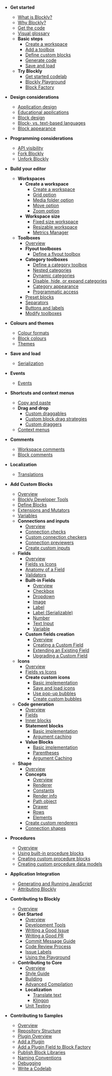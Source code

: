- **Get started**
  - [What is Blockly?](./docs/guides/get-started/what-is-blockly.md)
  - [Why Blockly?](./docs/guides/get-started/why-blockly.md)
  - [Get the code](./docs/guides/get-started/get-the-code.md)
  - [Visual glossary](./docs/guides/get-started/workspace-anatomy.md)
  - **Basic steps**
    - [Create a workspace](./docs/guides/get-started/workspace-creation.md)
    - [Add a toolbox](./docs/guides/get-started/toolbox.md)
    - [Define custom blocks](./docs/guides/get-started/blocks.md)
    - [Generate code](./docs/guides/get-started/code-generation.md)
    - [Save and load](./docs/guides/get-started/save-and-load.md)
  - **Try Blockly**
    - [Get started codelab](https://blocklycodelabs.dev/codelabs/getting-started/index.html?index=..%2F..index#0)
    - [Blockly Playground](https://blockly-demo.appspot.com/static/tests/playground.html)
    - [Block Factory](https://google.github.io/blockly-samples/examples/developer-tools/index.html)

- **Design considerations**
  - [Application design](./docs/guides/design/applications.md)
  - [Educational applications](./docs/guides/design/education.md)
  - [Block design](./docs/guides/design/blocks.md)
  - [Block- vs. text-based languages](./docs/guides/design/languages.md)
  - [Block appearance](./docs/guides/design/appearance.md)

- **Programming considerations**
  - [API visibility](./docs/guides/programming/using_blockly_apis.md)
  - [Fork Blockly](./docs/guides/programming/forking_blockly.md)
  - [Unfork Blockly](./docs/guides/programming/unforking_blockly.md)

- **Build your editor**
  - **Workspaces**
    - **Create a workspace**
      - [Create a workspace](./docs/guides/configure/configuration_struct.md)
      - [Grid option](./docs/guides/configure/grid.md)
      - [Media folder option](./docs/guides/configure/media.md)
      - [Move option](./docs/guides/configure/move.md)
      - [Zoom option](./docs/guides/configure/zoom.md)
    - **Workspace size**
      - [Fixed size workspace](./docs/guides/configure/fixed-size.md)
      - [Resizable workspace](./docs/guides/configure/resizable.md)
      - [Metrics Manager](./docs/guides/configure/metrics_manager.md)
  - **Toolboxes**
    - [Overview](./docs/guides/configure/toolboxes/toolbox.md)
    - **Flyout toolboxes**
      - [Define a flyout toolbox](./docs/guides/configure/toolboxes/flyout.md)
    - **Category toolboxes**
      - [Define a category toolbox](./docs/guides/configure/toolboxes/category.md)
      - [Nested categories](./docs/guides/configure/toolboxes/nested.md)
      - [Dynamic categories](./docs/guides/configure/toolboxes/dynamic.md)
      - [Disable, hide, or expand categories](./docs/guides/configure/toolboxes/disable-categories.md)
      - [Category appearance](./docs/guides/configure/toolboxes/appearance.md)
      - [Programmatic access](./docs/guides/configure/toolboxes/programmatic.md)
    - [Preset blocks](./docs/guides/configure/toolboxes/preset.md)
    - [Separators](./docs/guides/configure/toolboxes/separators.md)
    - [Buttons and labels](./docs/guides/configure/toolboxes/buttons.md)
    - [Modify toolboxes](./docs/guides/configure/toolboxes/modify.md)

- **Colours and themes**
  - [Colour formats](./docs/guides/configure/appearance/colour-formats.md)
  - [Block colours](./docs/guides/configure/appearance/block-colour.md)
  - [Themes](./docs/guides/configure/appearance/themes.md)

- **Save and load**
  - [Serialization](./docs/guides/configure/serialization.md)

- **Events**
  - [Events](./docs/guides/configure/events.md)

- **Shortcuts and context menus**
  - [Copy and paste](./docs/guides/configure/copy-paste.md)
  - **Drag and drop**
    - [Custom draggables](./docs/guides/configure/dragging/draggable.md)
    - [Custom block drag strategies](./docs/guides/configure/dragging/block-drag-strategies.md)
    - [Custom draggers](./docs/guides/configure/dragging/dragger.md)
  - [Context menus](./docs/guides/configure/context-menus.md)

- **Comments**
  - [Workspace comments](./docs/guides/configure/workspace_comment.md)
  - [Block comments](./docs/guides/configure/block_comment.md)

- **Localization**
  - [Translations](./docs/guides/configure/translations.md)

- **Add Custom Blocks**
  - [Overview](./docs/guides/create-custom-blocks/overview.md)
  - [Blockly Developer Tools](./docs/guides/create-custom-blocks/blockly-developer-tools.md)
  - [Define Blocks](./docs/guides/create-custom-blocks/define-blocks.md)
  - [Extensions and Mutators](./docs/guides/create-custom-blocks/extensions.md)
  - [Variables](./docs/guides/create-custom-blocks/variables.md)
  - **Connections and inputs**
    - [Overview](./docs/guides/create-custom-blocks/inputs/overview.md)
    - [Connection checks](./docs/guides/create-custom-blocks/inputs/connection-checks.md)
    - [Custom connection checkers](./docs/guides/create-custom-blocks/inputs/connection_checker.md)
    - [Connection previewers](./docs/guides/create-custom-blocks/inputs/connection-previews.md)
    - [Create custom inputs](./docs/guides/create-custom-blocks/inputs/creating-custom-inputs.md)
  - **Fields**
    - [Overview](./docs/guides/create-custom-blocks/fields/overview.md)
    - [Fields vs Icons](./docs/guides/create-custom-blocks/fields/fields-vs-icons.md)
    - [Anatomy of a Field](./docs/guides/create-custom-blocks/fields/anatomy-of-a-field.md)
    - [Validators](./docs/guides/create-custom-blocks/fields/validators.md)
    - **Built-in Fields**
      - [Overview](./docs/guides/create-custom-blocks/fields/built-in-fields/overview.md)
      - [Checkbox](./docs/guides/create-custom-blocks/fields/built-in-fields/checkbox.md)
      - [Dropdown](./docs/guides/create-custom-blocks/fields/built-in-fields/dropdown.md)
      - [Image](./docs/guides/create-custom-blocks/fields/built-in-fields/image.md)
      - [Label](./docs/guides/create-custom-blocks/fields/built-in-fields/label.md)
      - [Label (Serializable)](./docs/guides/create-custom-blocks/fields/built-in-fields/label-serializable.md)
      - [Number](./docs/guides/create-custom-blocks/fields/built-in-fields/number.md)
      - [Text Input](./docs/guides/create-custom-blocks/fields/built-in-fields/text-input.md)
      - [Variable](./docs/guides/create-custom-blocks/fields/built-in-fields/variable.md)
    - **Custom fields creation**
      - [Overview](./docs/guides/create-custom-blocks/fields/customizing-fields/overview.md)
      - [Creating a Custom Field](./docs/guides/create-custom-blocks/fields/customizing-fields/creating.md)
      - [Extending an Existing Field](./docs/guides/create-custom-blocks/fields/customizing-fields/extending.md)
      - [Upgrading a Custom Field](./docs/guides/create-custom-blocks/fields/customizing-fields/upgrading.md)
  - **Icons**
    - [Overview](./docs/guides/create-custom-blocks/icons/overview.md)
    - [Fields vs Icons](./docs/guides/create-custom-blocks/fields/fields-vs-icons.md)
    - **Create custom icons**
      - [Basic implementation](./docs/guides/create-custom-blocks/icons/creating-custom-icons/basic-implementation.md)
      - [Save and load icons](./docs/guides/create-custom-blocks/icons/creating-custom-icons/save-and-load.md)
      - [Use pop-up bubbles](./docs/guides/create-custom-blocks/icons/creating-custom-icons/use-bubbles.md)
      - [Create custom bubbles](./docs/guides/create-custom-blocks/icons/creating-custom-icons/creating-custom-bubbles.md)
  - **Code generation**
    - [Overview](./docs/guides/create-custom-blocks/code-generation/overview.md)
    - [Fields](./docs/guides/create-custom-blocks/code-generation/fields.md)
    - [Inner blocks](./docs/guides/create-custom-blocks/code-generation/inner-blocks.md)
    - **Statement blocks**
      - [Basic implementation](./docs/guides/create-custom-blocks/code-generation/statements/basic-implementation.md)
      - [Argument caching](./docs/guides/create-custom-blocks/code-generation/statements/caching-arguments.md)
    - **Value Blocks**
      - [Basic implementation](./docs/guides/create-custom-blocks/code-generation/values/basic-implementation.md)
      - [Parentheses](./docs/guides/create-custom-blocks/code-generation/values/operator-precedence.md)
      - [Argument Caching](./docs/guides/create-custom-blocks/code-generation/values/caching-arguments.md)
  - **Shape**
    - [Overview](./docs/guides/create-custom-blocks/renderers/overview.md)
    - **Concepts**
      - [Overview](./docs/guides/create-custom-blocks/renderers/concepts/overview.md)
      - [Renderer](./docs/guides/create-custom-blocks/renderers/concepts/renderer.md)
      - [Constants](./docs/guides/create-custom-blocks/renderers/concepts/constants.md)
      - [Render info](./docs/guides/create-custom-blocks/renderers/concepts/info.md)
      - [Path object](./docs/guides/create-custom-blocks/renderers/concepts/path-object.md)
      - [Drawer](./docs/guides/create-custom-blocks/renderers/concepts/drawer.md)
      - [Rows](./docs/guides/create-custom-blocks/renderers/concepts/rows.md)
      - [Elements](./docs/guides/create-custom-blocks/renderers/concepts/elements.md)
    - [Create custom renderers](./docs/guides/create-custom-blocks/renderers/create-custom-renderers/basic-implementation.md)
    - [Connection shapes](./docs/guides/create-custom-blocks/renderers/create-custom-renderers/connection-shapes.md)

- **Procedures**
  - [Overview](./docs/guides/create-custom-blocks/procedures/overview.md)
  - [Using built-in procedure blocks](./docs/guides/create-custom-blocks/procedures/using-procedures.md)
  - [Creating custom procedure blocks](./docs/guides/create-custom-blocks/procedures/creating-custom-procedure-blocks.md)
  - [Creating custom procedure data models](./docs/guides/create-custom-blocks/procedures/creating-custom-procedure-data-models.md)

- **Application Integration**
  - [Generating and Running JavaScript](./docs/guides/app-integration/running-javascript.md)
  - [Attributing Blockly](./docs/guides/app-integration/attribution.md)

- **Contributing to Blockly**
  - [Overview](./docs/guides/contribute.md)
  - **Get Started**
    - [Overview](./docs/guides/contribute/get-started.md)
    - [Development Tools](./docs/guides/contribute/get-started/development_tools.md)
    - [Writing a Good Issue](./docs/guides/contribute/get-started/write_a_good_issue.md)
    - [Writing a Good PR](./docs/guides/contribute/get-started/write_a_good_pr.md)
    - [Commit Message Guide](./docs/guides/contribute/get-started/commits.md)
    - [Code Review Process](./docs/guides/contribute/get-started/pr_review_process.md)
    - [Issue Labels](./docs/guides/contribute/get-started/issue_labels.md)
    - [Using the Playground](./docs/guides/contribute/get-started/playground.md)
  - **Contributing to Core**
    - [Overview](./docs/guides/contribute/core.md)
    - [Style Guide](./docs/guides/contribute/core/style_guide.md)
    - [Building](./docs/guides/contribute/core/building.md)
    - [Advanced Compilation](./docs/guides/contribute/core/advanced.md)
    - **Localization**
      - [Translate text](./docs/guides/contribute/core/translating.md)
      - [Klingon](./docs/guides/contribute/core/klingon.md)
    - [Unit Testing](./docs/guides/contribute/core/unit_testing.md)

- **Contributing to Samples**
  - [Overview](./docs/guides/contribute/samples.md)
  - [Repository Structure](./docs/guides/contribute/samples/repository_structure.md)
  - [Plugin Overview](./docs/guides/contribute/samples/plugin_overview.md)
  - [Add a Plugin](./docs/guides/contribute/samples/add_a_plugin.md)
  - [Add a Plugin Field to Block Factory](./docs/guides/contribute/samples/block_factory.md)
  - [Publish Block Libraries](./docs/guides/contribute/samples/block_libraries.md)
  - [Naming Conventions](./docs/guides/contribute/samples/naming.md)
  - [Debugging](./docs/guides/contribute/samples/debugging.md)
  - [Write a Codelab](./docs/guides/contribute/samples/write_a_codelab.md)
